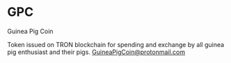 # GPC
Guinea Pig Coin

Token issued on TRON blockchain for spending and exchange by all guinea pig enthusiast and their pigs.
GuineaPigCoin@protonmail.com
